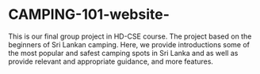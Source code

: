 # CAMPING-101-website-
This is our final group project in HD-CSE course. The project based on the beginners of Sri Lankan camping. Here, we provide introductions some of the most popular and safest camping spots in Sri Lanka and as well as provide relevant and appropriate guidance, and more features.
